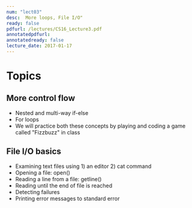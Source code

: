 ```yaml
---
num: "lect03"
desc:  More loops, File I/O"
ready: false
pdfurl: /lectures/CS16_Lecture3.pdf
annotatedpdfurl: 
annotatedready: false
lecture_date: 2017-01-17
---
```


# Topics

## More control flow
* Nested and multi-way if-else 
* For loops 
* We will practice both these concepts by playing and coding a game called "Fizzbuzz" in class


## File I/O basics
* Examining text files using 1) an editor 2) cat command 
* Opening a file: open()
* Reading a line from a file: getline()
* Reading until the end of file is reached
* Detecting failures
* Printing error messages to standard error



